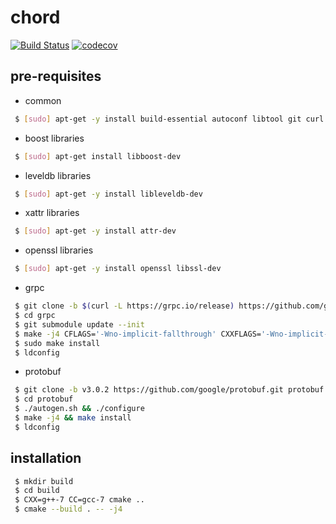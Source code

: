 
# chord
[![Build Status](https://circleci.com/gh/winternet/chord/tree/master.svg?style=shield&circle-token=06884550effac32786aa01b3638bdd15e8baa03b)](https://circleci.com/gh/winternet/chord) [![codecov](https://codecov.io/gh/winternet/chord/branch/master/graph/badge.svg)](https://codecov.io/gh/winternet/chord)

## pre-requisites

* common
```sh
 $ [sudo] apt-get -y install build-essential autoconf libtool git curl cmake unzip software-properties-common wget
```

* boost libraries
```sh
 $ [sudo] apt-get install libboost-dev
```

* leveldb libraries
```sh
 $ [sudo] apt-get -y install libleveldb-dev
```

* xattr libraries
```sh
 $ [sudo] apt-get -y install attr-dev
```

* openssl libraries
```sh
 $ [sudo] apt-get -y install openssl libssl-dev
```

* grpc
```sh
 $ git clone -b $(curl -L https://grpc.io/release) https://github.com/grpc/grpc
 $ cd grpc
 $ git submodule update --init
 $ make -j4 CFLAGS='-Wno-implicit-fallthrough' CXXFLAGS='-Wno-implicit-fallthrough'
 $ sudo make install
 $ ldconfig
```

* protobuf
```sh
 $ git clone -b v3.0.2 https://github.com/google/protobuf.git protobuf
 $ cd protobuf
 $ ./autogen.sh && ./configure
 $ make -j4 && make install
 $ ldconfig
```

## installation

```sh
 $ mkdir build
 $ cd build
 $ CXX=g++-7 CC=gcc-7 cmake ..
 $ cmake --build . -- -j4 
```

